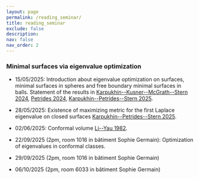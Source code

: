```yaml
---
layout: page
permalink: /reading_seminar/
title: reading_seminar
exclude: false
description: 
nav: false
nav_order: 2
---
```


<!-- _pages/reading_seminar.md -->


### Minimal surfaces via eigenvalue optimization

- 15/05/2025: Introduction about eigenvalue optimization on surfaces, minimal surfaces in spheres and free boundary minimal surfaces in balls. Statement of the results in [Karpukhin--Kusner--McGrath--Stern 2024](https://arxiv.org/abs/2402.13121), [Petrides 2024](https://arxiv.org/abs/2410.13347), [Karpukhin--Petrides--Stern 2025](https://arxiv.org/abs/2505.05293).

- 28/05/2025: Existence of maximizing metric for the first Laplace eigenvalue on closed surfaces [Karpukhin--Petrides--Stern 2025](https://arxiv.org/abs/2505.05293).

- 02/06/2025: Conformal volume [Li--Yau 1982](https://doi.org/10.1007/BF01399507).

- 22/09/2025 (2pm, room 1016 in bâtiment Sophie Germain): Optimization of eigenvalues in conformal classes.

- 29/09/2025 (2pm, room 1016 in bâtiment Sophie Germain)

- 06/10/2025 (2pm, room 6033 in bâtiment Sophie Germain)
